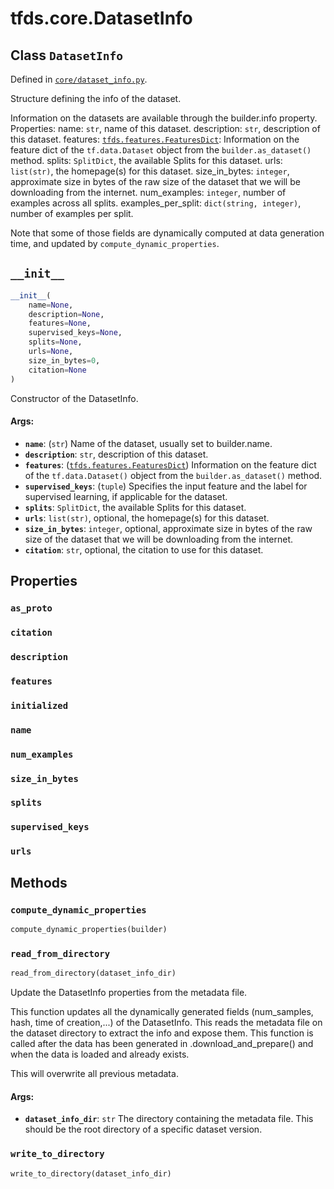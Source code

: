 <div itemscope itemtype="http://developers.google.com/ReferenceObject">
<meta itemprop="name" content="tfds.core.DatasetInfo" />
<meta itemprop="path" content="Stable" />
<meta itemprop="property" content="as_proto"/>
<meta itemprop="property" content="citation"/>
<meta itemprop="property" content="description"/>
<meta itemprop="property" content="features"/>
<meta itemprop="property" content="initialized"/>
<meta itemprop="property" content="name"/>
<meta itemprop="property" content="num_examples"/>
<meta itemprop="property" content="size_in_bytes"/>
<meta itemprop="property" content="splits"/>
<meta itemprop="property" content="supervised_keys"/>
<meta itemprop="property" content="urls"/>
<meta itemprop="property" content="__init__"/>
<meta itemprop="property" content="compute_dynamic_properties"/>
<meta itemprop="property" content="read_from_directory"/>
<meta itemprop="property" content="write_to_directory"/>
</div>

# tfds.core.DatasetInfo

## Class `DatasetInfo`





Defined in [`core/dataset_info.py`](https://github.com/tensorflow/datasets/tree/master/tensorflow_datasets/core/dataset_info.py).

Structure defining the info of the dataset.

Information on the datasets are available through the builder.info property.
Properties:
  name: `str`, name of this dataset.
  description: `str`, description of this dataset.
  features: <a href="../../tfds/features/FeaturesDict.md"><code>tfds.features.FeaturesDict</code></a>: Information on the feature dict of
    the `tf.data.Dataset` object from the `builder.as_dataset()` method.
  splits: `SplitDict`, the available Splits for this dataset.
  urls: `list(str)`, the homepage(s) for this dataset.
  size_in_bytes: `integer`, approximate size in bytes of the raw size of the
    dataset that we will be downloading from the internet.
  num_examples: `integer`, number of examples across all splits.
  examples_per_split: `dict(string, integer)`, number of examples per split.

Note that some of those fields are dynamically computed at data generation
time, and updated by `compute_dynamic_properties`.

<h2 id="__init__"><code>__init__</code></h2>

``` python
__init__(
    name=None,
    description=None,
    features=None,
    supervised_keys=None,
    splits=None,
    urls=None,
    size_in_bytes=0,
    citation=None
)
```

Constructor of the DatasetInfo.

#### Args:

* <b>`name`</b>: (`str`) Name of the dataset, usually set to builder.name.
* <b>`description`</b>: `str`, description of this dataset.
* <b>`features`</b>: (<a href="../../tfds/features/FeaturesDict.md"><code>tfds.features.FeaturesDict</code></a>) Information on the feature dict
    of the `tf.data.Dataset()` object from the `builder.as_dataset()`
    method.
* <b>`supervised_keys`</b>: (`tuple`) Specifies the input feature and the label for
    supervised learning, if applicable for the dataset.
* <b>`splits`</b>: `SplitDict`, the available Splits for this dataset.
* <b>`urls`</b>: `list(str)`, optional, the homepage(s) for this dataset.
* <b>`size_in_bytes`</b>: `integer`, optional, approximate size in bytes of the raw
    size of the dataset that we will be downloading from the internet.
* <b>`citation`</b>: `str`, optional, the citation to use for this dataset.



## Properties

<h3 id="as_proto"><code>as_proto</code></h3>



<h3 id="citation"><code>citation</code></h3>



<h3 id="description"><code>description</code></h3>



<h3 id="features"><code>features</code></h3>



<h3 id="initialized"><code>initialized</code></h3>



<h3 id="name"><code>name</code></h3>



<h3 id="num_examples"><code>num_examples</code></h3>



<h3 id="size_in_bytes"><code>size_in_bytes</code></h3>



<h3 id="splits"><code>splits</code></h3>



<h3 id="supervised_keys"><code>supervised_keys</code></h3>



<h3 id="urls"><code>urls</code></h3>





## Methods

<h3 id="compute_dynamic_properties"><code>compute_dynamic_properties</code></h3>

``` python
compute_dynamic_properties(builder)
```



<h3 id="read_from_directory"><code>read_from_directory</code></h3>

``` python
read_from_directory(dataset_info_dir)
```

Update the DatasetInfo properties from the metadata file.

This function updates all the dynamically generated fields (num_samples,
hash, time of creation,...) of the DatasetInfo. This reads the metadata
file on the dataset directory to extract the info and expose them.
This function is called after the data has been generated in
.download_and_prepare() and when the data is loaded and already exists.

This will overwrite all previous metadata.

#### Args:

* <b>`dataset_info_dir`</b>: `str` The directory containing the metadata file. This
    should be the root directory of a specific dataset version.

<h3 id="write_to_directory"><code>write_to_directory</code></h3>

``` python
write_to_directory(dataset_info_dir)
```





